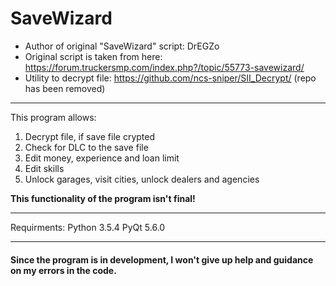 # SaveWizard

* Author of original "SaveWizard" script: DrEGZo
* Original script is taken from here: <https://forum.truckersmp.com/index.php?/topic/55773-savewizard/>
* Utility to decrypt file: <https://github.com/ncs-sniper/SII_Decrypt/> (repo has been removed)

***

This program allows:
1. Decrypt file, if save file crypted
2. Check for DLC to the save file
3. Edit money, experience and loan limit
4. Edit skills
5. Unlock garages, visit cities, unlock dealers and agencies

**This functionality of the program isn't final!**

***

Requirments:
Python 3.5.4
PyQt 5.6.0

***

#### Since the program is in development, I won't give up help and guidance on my errors in the code.
